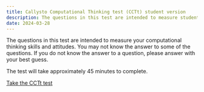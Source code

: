 ```yaml
---
title: Callysto Computational Thinking test (CCTt) student version
description: The questions in this test are intended to measure students computational thinking skills and attitudes.
date: 2024-03-28
---
```

The questions in this test are intended to measure your computational thinking skills and attitudes. You may not know the answer to some of the questions. If you do not know the answer to a question, please answer with your best guess.

The test will take approximately 45 minutes to complete.

<a href="Resource_Callysto-CTt_Instrument_Student_version-1.pdf" target="_blank">Take the CCTt test</a>